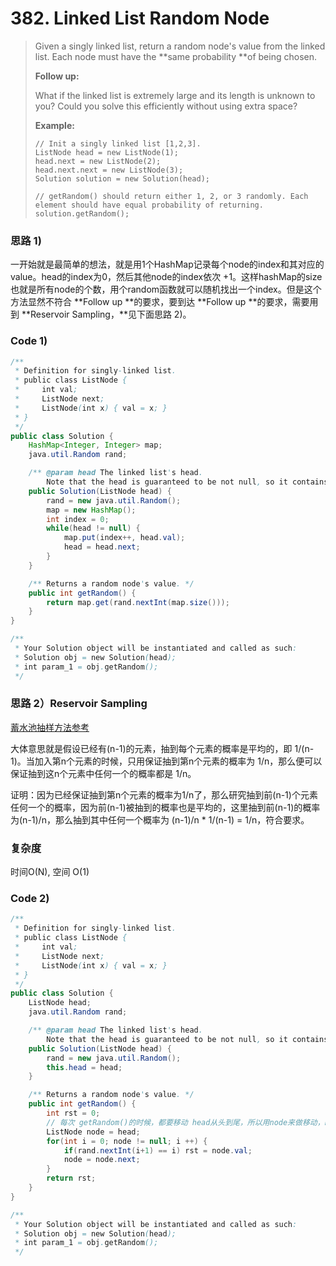 # 382. Linked List Random Node

> Given a singly linked list, return a random node's value from the linked list. Each node must have the **same probability **of being chosen.
>
> **Follow up:**
>
> What if the linked list is extremely large and its length is unknown to you? Could you solve this efficiently without using extra space?
>
> **Example:**
>
> ```
> // Init a singly linked list [1,2,3].
> ListNode head = new ListNode(1);
> head.next = new ListNode(2);
> head.next.next = new ListNode(3);
> Solution solution = new Solution(head);
>
> // getRandom() should return either 1, 2, or 3 randomly. Each element should have equal probability of returning.
> solution.getRandom();
> ```

### 思路 1\)

一开始就是最简单的想法，就是用1个HashMap记录每个node的index和其对应的value。head的index为0，然后其他node的index依次 +1。这样hashMap的size也就是所有node的个数，用个random函数就可以随机找出一个index。但是这个方法显然不符合 **Follow up  **的要求，要到达 **Follow up **的要求，需要用到 **Reservoir Sampling，**见下面思路 2\)。

### Code 1\)

```java
/**
 * Definition for singly-linked list.
 * public class ListNode {
 *     int val;
 *     ListNode next;
 *     ListNode(int x) { val = x; }
 * }
 */
public class Solution {
    HashMap<Integer, Integer> map;
    java.util.Random rand;

    /** @param head The linked list's head.
        Note that the head is guaranteed to be not null, so it contains at least one node. */
    public Solution(ListNode head) {
        rand = new java.util.Random();
        map = new HashMap();
        int index = 0;
        while(head != null) {
            map.put(index++, head.val);
            head = head.next;
        }
    }

    /** Returns a random node's value. */
    public int getRandom() {
        return map.get(rand.nextInt(map.size()));
    }
}

/**
 * Your Solution object will be instantiated and called as such:
 * Solution obj = new Solution(head);
 * int param_1 = obj.getRandom();
 */
```

### 思路 2）Reservoir Sampling

[蓄水池抽样方法参考](http://blog.jobbole.com/42550/)

大体意思就是假设已经有\(n-1\)的元素，抽到每个元素的概率是平均的，即 1/\(n-1\)。当加入第n个元素的时候，只用保证抽到第n个元素的概率为 1/n，那么便可以保证抽到这n个元素中任何一个的概率都是 1/n。

证明：因为已经保证抽到第n个元素的概率为1/n了，那么研究抽到前\(n-1\)个元素任何一个的概率，因为前\(n-1\)被抽到的概率也是平均的，这里抽到前\(n-1\)的概率为\(n-1\)/n，那么抽到其中任何一个概率为 \(n-1\)/n  \* 1/\(n-1\) = 1/n，符合要求。

### 复杂度

时间O\(N\), 空间 O\(1\)

### Code 2\)

```java
/**
 * Definition for singly-linked list.
 * public class ListNode {
 *     int val;
 *     ListNode next;
 *     ListNode(int x) { val = x; }
 * }
 */
public class Solution {
    ListNode head;
    java.util.Random rand;

    /** @param head The linked list's head.
        Note that the head is guaranteed to be not null, so it contains at least one node. */
    public Solution(ListNode head) {
        rand = new java.util.Random();
        this.head = head;
    }

    /** Returns a random node's value. */
    public int getRandom() {
        int rst = 0;
        // 每次 getRandom()的时候，都要移动 head从头到尾，所以用node来做移动，head一直放在list的头部位置
        ListNode node = head;
        for(int i = 0; node != null; i ++) {
            if(rand.nextInt(i+1) == i) rst = node.val;
            node = node.next;
        }
        return rst;
    }
}

/**
 * Your Solution object will be instantiated and called as such:
 * Solution obj = new Solution(head);
 * int param_1 = obj.getRandom();
 */
```




